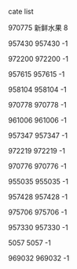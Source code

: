 cate list

970775 新鲜水果 8

957430 957430 -1

972200 972200 -1

957615 957615 -1

958104 958104 -1

970778 970778 -1

961006 961006 -1

957347 957347 -1

972219 972219 -1

970776 970776 -1

955035 955035 -1

957428 957428 -1

975706 975706 -1

957330 957330 -1

5057 5057 -1

969032 969032 -1


